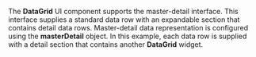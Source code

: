 The **DataGrid** UI component supports the master-detail interface. This interface supplies a&nbsp;standard data row with an&nbsp;expandable section that contains detail data rows. Master-detail data representation is&nbsp;configured using the **masterDetail** object. In&nbsp;this example, each data row is&nbsp;supplied with a&nbsp;detail section that contains another **DataGrid** widget.